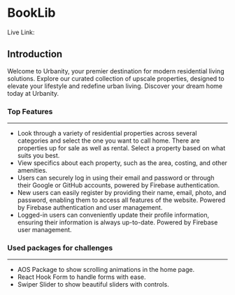 # BookLib

Live Link: 

## Introduction

Welcome to Urbanity, your premier destination for modern residential living solutions. Explore our curated collection of upscale properties, designed to elevate your lifestyle and redefine urban living. Discover your dream home today at Urbanity.

### Top Features
---

- Look through a variety of residential properties across several categories and select the one you want to call home. There are properties up for sale as well as rental. Select a property based on what suits you best.
- View specifics about each property, such as the area, costing, and other amenities.
- Users can securely log in using their email and password or through their Google or GitHub accounts, powered by Firebase authentication.
- New users can easily register by providing their name, email, photo, and password, enabling them to access all features of the website. Powered by Firebase authentication and user management.
- Logged-in users can conveniently update their profile information, ensuring their information is always up-to-date. Powered by Firebase user management.

### Used packages for challenges
---

- AOS Package to show scrolling animations in the home page.
- React Hook Form to handle forms with ease.
- Swiper Slider to show beautiful sliders with controls.
